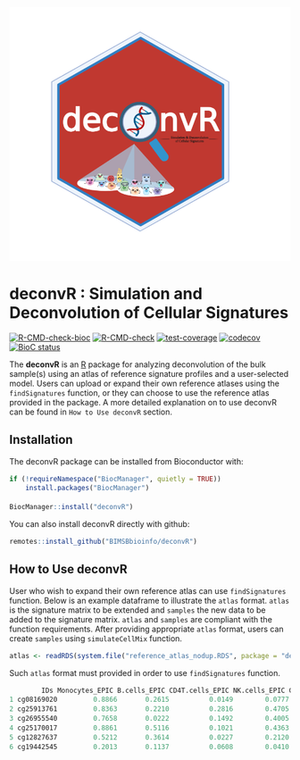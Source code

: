 
<!-- README.md is generated from README.Rmd. Please edit that file -->
<a name="deconvR_logo"/>
<div align="center">
<img src="https://github.com/BIMSBbioinfo/deconvR/blob/main/inst/deconvR_logo.png" alt="deconvR_logo" width="650"/ ></img>
</a>
</div>

# deconvR : Simulation and Deconvolution of Cellular Signatures
[![R-CMD-check-bioc](https://github.com/BIMSBbioinfo/deconvR/actions/workflows/check-bioc.yml/badge.svg)](https://github.com/BIMSBbioinfo/deconvR/actions/workflows/check-bioc.yml)   [![R-CMD-check](https://github.com/BIMSBbioinfo/deconvR/actions/workflows/check-standard.yaml/badge.svg)](https://github.com/BIMSBbioinfo/deconvR/actions/workflows/check-standard.yaml) [![test-coverage](https://github.com/BIMSBbioinfo/deconvR/actions/workflows/test-coverage.yaml/badge.svg)](https://github.com/BIMSBbioinfo/deconvR/actions/workflows/test-coverage.yaml)  [![codecov](https://codecov.io/gh/BIMSBbioinfo/deconvR/branch/main/graph/badge.svg)](https://github.com/BIMSBbioinfo/deconvR/actions)   [![BioC status](http://www.bioconductor.org/shields/build/release/bioc/deconvR.svg)](https://bioconductor.org/checkResults/release/bioc-LATEST/deconvR)


<!-- badges: start -->
<!-- badges: end -->

The **deconvR** is an [R](http://en.wikipedia.org/wiki/R_%28programming_language%29) package for analyzing deconvolution of the bulk sample(s) using an atlas of reference signature profiles and a user-selected model. Users can upload or expand their own reference atlases using the `findSignatures` function, or they can choose to use the reference atlas provided in the package. A more detailed explanation on to use deconvR can be found in `How to Use deconvR` section.

## Installation

The deconvR package can be installed from Bioconductor with:

``` r
if (!requireNamespace("BiocManager", quietly = TRUE))
    install.packages("BiocManager")

BiocManager::install("deconvR")
```
You can also install deconvR directly with github:

``` r
remotes::install_github("BIMSBbioinfo/deconvR")
```

## How to Use deconvR
User who wish to expand their own reference atlas can use `findSignatures` function. Below is an example dataframe to illustrate the `atlas` format. `atlas` is the signature matrix to be extended and `samples` the new data to be added to the signature matrix. `atlas` and `samples` are compliant with the function requirements. After providing appropriate `atlas` format, users can create `samples` using `simulateCellMix` function.

``` r 
atlas <- readRDS(system.file("reference_atlas_nodup.RDS", package = "deconvR")) #Read the reference atlas provided within the package
```
Such `atlas` format must provided in order to use `findSignatures` function.
``` r 
        IDs Monocytes_EPIC B.cells_EPIC CD4T.cells_EPIC NK.cells_EPIC CD8T.cells_EPIC
1 cg08169020         0.8866       0.2615          0.0149        0.0777          0.0164
2 cg25913761         0.8363       0.2210          0.2816        0.4705          0.3961
3 cg26955540         0.7658       0.0222          0.1492        0.4005          0.3474
4 cg25170017         0.8861       0.5116          0.1021        0.4363          0.0875
5 cg12827637         0.5212       0.3614          0.0227        0.2120          0.0225
6 cg19442545         0.2013       0.1137          0.0608        0.0410          0.0668
```

